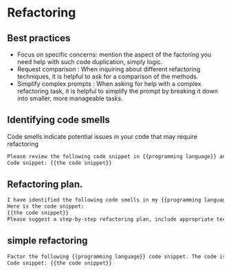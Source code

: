 # Refactoring 
## Best practices
- Focus on specific concerns: mention the aspect of the factoring you need help with such code duplication, simply logic.
- Request comparison : When inquiring about different refactoring techniques, it is helpful to ask for a comparison of the methods.
- Simplify complex prompts : When asking for help with a complex refactoring task, it is helpful to simplify the prompt by breaking it down into smaller, more manageable tasks.


## Identifying code smells
Code smells indicate potential issues in your code that may require refactoring

```markdown
Please review the following code snippet in {{programming language}} and identify any code smells or areas in need of refactoring. This code is part of a {{brief description of the project}} and is responsible for {{the functionality of the code}}. Let me know if you need any additional information.
Code snippet: {{the code snippet}}
```

## Refactoring plan.

```markdown
I have identified the following code smells in my {{programming language}} code and would like your help creating a refactoring plan to address these issues: {{list of code smells}}. The code snippet is responsible for {{the functionality of the code}} and is part of {{project description}}. Let me know if you need any additional information.
Here is the code snippet:
{{the code snippet}}
Please suggest a step-by-step refactoring plan, include appropriate techniques or design patterns, and any additional considerations for ensuring a safe and effective factoring process.
```

## simple refactoring

```markdown
Factor the following {{programming language}} code snippet. The code is responsible for {{the functionality of the code}} and is part of {{project description}}. The main refactoring goal is to {{the main goal of the refactoring}}.
Code snippet: {{the code snippet}}
```
